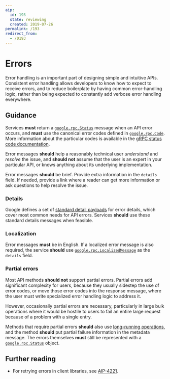 ```yaml
---
aip:
  id: 193
  state: reviewing
  created: 2019-07-26
permalink: /193
redirect_from:
  - /0193
---
```


# Errors

Error handling is an important part of designing simple and intuitive APIs.
Consistent error handling allows developers to know how to expect to receive
errors, and to reduce boilerplate by having common error-handling logic, rather
than being expected to constantly add verbose error handling everywhere.

## Guidance

Services **must** return a [`google.rpc.Status`][] message when an API error
occurs, and **must** use the canonical error codes defined in
[`google.rpc.Code`][]. More information about the particular codes is available
in the [gRPC status code documentation][].

Error messages **should** help a reasonably technical user _understand_ and
_resolve_ the issue, and **should not** assume that the user is an expert in
your particular API, or knows anything about its underlying implementation.

Error messages **should** be brief. Provide extra information in the `details`
field. If needed, provide a link where a reader can get more information or ask
questions to help resolve the issue.

### Details

Google defines a set of [standard detail payloads][details] for error details,
which cover most common needs for API errors. Services **should** use these
standard details messages when feasible.

### Localization

Error messages **must** be in English. If a localized error message is also
required, the service **should** use [`google.rpc.LocalizedMessage`][details]
as the `details` field.

### Partial errors

Most API methods **should not** support partial errors. Partial errors add
significant complexity for users, because they usually sidestep the use of
error codes, or move those error codes into the response message, where the
user must write specialized error handling logic to address it.

However, occasionally partial errors are necessary, particularly in large bulk
operations where it would be hostile to users to fail an entire large request
because of a problem with a single entry.

Methods that require partial errors **should** also use [long-running
operations][], and the method **should** put partial failure information in the
metadata message. The errors themselves **must** still be represented with a
[`google.rpc.Status`][] object.

## Further reading

- For retrying errors in client libraries, see [AIP-4221][].

<!-- prettier-ignore-start -->
[aip-4221]: ./client-libraries/4221.md
[details]: https://github.com/googleapis/api-common-protos/blob/master/google/rpc/error_details.proto
[grpc status code documentation]: https://github.com/grpc/grpc/blob/master/doc/statuscodes.md
[`google.rpc.Code`]: https://github.com/googleapis/api-common-protos/blob/master/google/rpc/code.proto
[`google.rpc.Status`]: https://github.com/googleapis/api-common-protos/blob/master/google/rpc/status.proto
[long-running operations]: ./0151.md
<!-- prettier-ignore-end -->
